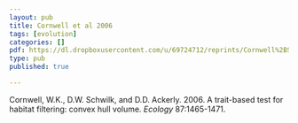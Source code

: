 ```yaml
---
layout: pub
title: Cornwell et al 2006
tags: [evolution]
categories: []
pdf: https://dl.dropboxusercontent.com/u/69724712/reprints/Cornwell%2BSchwilk%2Betal-2006_convex_hulls.pdf
type: pub
published: true

---
```


Cornwell, W.K., D.W. Schwilk, and D.D. Ackerly. 2006. A trait-based test for habitat filtering: convex hull volume. *Ecology* 87:1465-1471.

